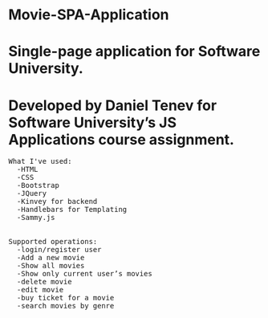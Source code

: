 # Movie-SPA-Application
<h1>Single-page application for Software University.</h1>

<h1>Developed by Daniel Tenev for Software University’s JS Applications course assignment.</h1>


<pre>
What I've used:
  -HTML
  -CSS
  -Bootstrap
  -JQuery
  -Kinvey for backend
  -Handlebars for Templating
  -Sammy.js


Supported operations:
  -login/register user
  -Add a new movie
  -Show all movies
  -Show only current user’s movies
  -delete movie
  -edit movie
  -buy ticket for a movie
  -search movies by genre
</pre>



